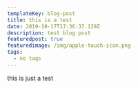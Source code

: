 ```yaml
---
templateKey: blog-post
title: this is a test
date: 2019-10-17T17:36:37.139Z
description: test blog post
featuredpost: true
featuredimage: /img/apple-touch-icon.png
tags:
  - no tags
---
```

this is just a test
